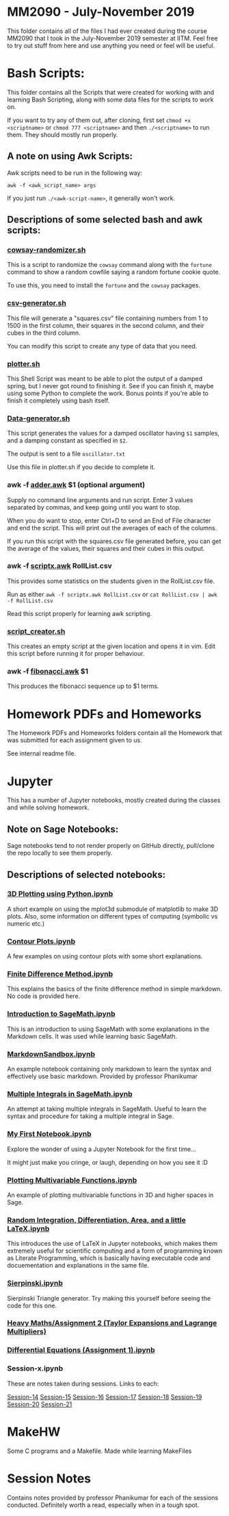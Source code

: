 # MM2090 - July-November 2019
This folder contains all of the files I had ever created during the course MM2090 that I took in the July-November 2019 semester at IITM. Feel free to try out stuff from here and use anything you need or feel will be useful.

# Bash Scripts:

This folder contains all the Scripts that were created for working with and learning Bash Scripting, along with some data files for the scripts to work on.

If you want to try any of them out, after cloning, first set `chmod +x <scriptname>` or `chmod 777 <scriptname>` and then `./<scriptname>` to run them. They should mostly run properly.

## A note on using Awk Scripts:

Awk scripts need to be run in the following way:

`awk -f <awk_script_name> args`

If you just run `./<awk-script-name>`, it generally won't work.

## Descriptions of some selected bash and awk scripts:

### [cowsay-randomizer.sh](Bash%20Scripts/cowsay-randomizer.sh)

This is a script to randomize the `cowsay` command along with the `fortune` command to show a random cowfile saying a random fortune cookie quote.

To use this, you need to install the `fortune` and the `cowsay` packages.

### [csv-generator.sh](Bash%20Scripts/csv-generator.sh)

This file will generate a "squares.csv" file containing numbers from 1 to 1500 in the first column, their squares in the second column, and their cubes in the third column.

You can modify this script to create any type of data that you need.

### [plotter.sh](Bash%20Scripts/plotter.sh)

This Shell Script was meant to be able to plot the output of a damped spring, but I never got round to finishing it. See if you can finish it, maybe using some Python to complete the work. Bonus points if you're able to finish it completely using bash itself.

### [Data-generator.sh](Bash%20Scripts/Data-generator.sh)

This script generates the values for a damped oscillator having `$1` samples, and a damping constant as specified in `$2`.

The output is sent to a file `oscillator.txt`

Use this file in plotter.sh if you decide to complete it. 

### awk -f [adder.awk](Bash%20Scripts/adder.awk) $1 (optional argument)

Supply no command line arguments and run script.
Enter 3 values separated by commas, and keep going until you want to stop.

When you do want to stop, enter Ctrl+D to send an End of File character and end the script.
This will print out the averages of each of the columns.

If you run this script with the squares.csv file generated before, you can get the average of the values, their squares and their cubes in this output.

### awk -f [scriptx.awk](Bash%20Scripts/scriptx.awk) RollList.csv

This provides some statistics on the students given in the RollList.csv file.

Run as either `awk -f scriptx.awk RollList.csv` or `cat RollList.csv | awk -f RollList.csv`

Read this script properly for learning awk scripting.

### [script\_creator.sh](Bash%20Scripts/script_creator.sh) <scriptname>

This creates an empty script at the given location and opens it in vim. Edit this script before running it for proper behaviour.

### awk -f [fibonacci.awk](Bash%20Scripts/fibonacci.awk) $1

This produces the fibonacci sequence up to $1 terms.

# Homework PDFs and Homeworks

The Homework PDFs and Homeworks folders contain all the Homework that was submitted for each assignment given to us.

See internal readme file.

# Jupyter

This has a number of Jupyter notebooks, mostly created during the classes and while solving homework.

## Note on Sage Notebooks:

Sage notebooks tend to not render properly on GitHub directly, pull/clone the repo locally to see them properly.

## Descriptions of selected notebooks:

### [3D Plotting using Python.ipynb](Jupyter/3D%20Plotting%20using%20Python.ipynb)

A short example on using the mplot3d submodule of matplotlib to make 3D plots.
Also, some information on different types of computing (symbolic vs numeric etc.)

### [Contour Plots.ipynb](Jupyter/Contour%20Plots.ipynb)

A few examples on using contour plots with some short explanations.

### [Finite Difference Method.ipynb](Jupyter/Finite%20Difference%20Method.ipynb)

This explains the basics of the finite difference method in simple markdown. No code is provided here.

### [Introduction to SageMath.ipynb](Jupyter/Introduction%20to%20SageMath.ipynb)

This is an introduction to using SageMath with some explanations in the Markdown cells. It was used while learning basic SageMath.

### [MarkdownSandbox.ipynb](Jupyter/MarkdownSandbox.ipynb)

An example notebook containing only markdown to learn the syntax and effectively use basic markdown. Provided by professor Phanikumar

### [Multiple Integrals in SageMath.ipynb](Jupyter/Multiple%20Integrals.ipynb)

An attempt at taking multiple integrals in SageMath. Useful to learn the syntax and procedure for taking a multiple integral in Sage.

### [My First Notebook.ipynb](Jupyter/My%20First%20Notebook.ipynb)

Explore the wonder of using a Jupyter Notebook for the first time...

It might just make you cringe, or laugh, depending on how you see it :D

### [Plotting Multivariable Functions.ipynb](Jupyter/Plotting%20Multivariable%20Functions.ipynb)

An example of plotting multivariable functions in 3D and higher spaces in Sage.

### [Random Integration, Differentiation, Area, and a little LaTeX.ipynb](Jupyter/Random%20Integration%2C%20Differentiation%2C%20Area%2C%20and%20a%20little%20LaTeX.ipynb)

This introduces the use of LaTeX in Jupyter notebooks, which makes them extremely useful for scientific computing and a form of programming known as Literate Programming, which is basically having executable code and docuementation and explanations in the same file.

### [Sierpinski.ipynb](Jupyter/Sierpinski.ipynb)

Sierpinski Triangle generator. Try making this yourself before seeing the code for this one.

### [Heavy Maths/Assignment 2 (Taylor Expansions and Lagrange Multipliers)](Jupyter/Heavy-Maths/Assignment%202%20(Taylor%20Expansions%20and%20Lagrange%20Multipliers).ipynb)

### [Differential Equations (Assignment 1).ipynb](Jupyter/Differential%20Equations%20(Assignment%201).ipynb)

### Session-x.ipynb

These are notes taken during sessions. Links to each:

[Session-14](Jupyter/Session-14.ipynb)
[Session-15](Jupyter/Session-15.ipynb)
[Session-16](Jupyter/Session-16.ipynb)
[Session-17](Jupyter/Session-17.ipynb)
[Session-18](Jupyter/Session-18.ipynb)
[Session-19](Jupyter/Session-19.ipynb)
[Session-20](Jupyter/Session-20.ipynb)
[Session-21](Jupyter/Session-21.ipynb)

# MakeHW

Some C programs and a Makefile. Made while learning MakeFiles

# Session Notes

Contains notes provided by professor Phanikumar for each of the sessions conducted.
Definitely worth a read, especially when in a tough spot.
